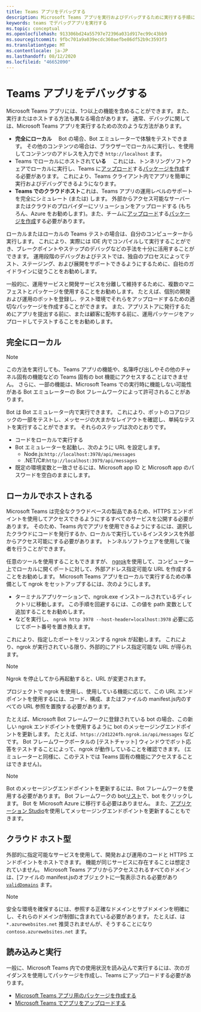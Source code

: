 ```yaml
---
title: Teams アプリをデバッグする
description: Microsoft Teams アプリを実行およびデバッグするために実行する手順について説明します。
keywords: teams でデバッグアプリを実行する
ms.topic: conceptual
ms.openlocfilehash: 913306bd24a55797e72396a031d917ec99c43bb9
ms.sourcegitcommit: 9fbc701a9a039ecdc360aefbe86df52b9c3593f3
ms.translationtype: MT
ms.contentlocale: ja-JP
ms.lasthandoff: 08/12/2020
ms.locfileid: "46652090"
---
```

# <a name="debugging-your-teams-app"></a>Teams アプリをデバッグする

Microsoft Teams アプリには、1つ以上の機能を含めることができます。また、実行またはホストする方法も異なる場合があります。 通常、デバッグに関しては、Microsoft Teams アプリを実行するための次のような方法があります。

* **完全にローカル** &emsp;Bot の場合、Bot エミュレーターで体験をテストできます。 その他のコンテンツの場合は、ブラウザーでローカルに実行し、を使用してコンテンツのアドレスを入力でき `http://localhost` ます。
* Teams でローカルにホストされて**いる** &emsp;これには、トンネリングソフトウェアでローカルに実行し、Teams に[アップロード](~/concepts/deploy-and-publish/apps-upload.md)する[パッケージを作成](~/concepts/build-and-test/apps-package.md)する必要があります。 これにより、Teams クライアント内でアプリを簡単に実行およびデバッグできるようになります。
* **Teams でのクラウドホスト**これは、Teams アプリの運用レベルのサポートを完全にシミュレート (または) します。 外部からアクセス可能なサーバーまたはクラウドのプロバイダーにソリューションをアップロードする (もちろん、Azure をお勧めします)。また、チームに[アップロード](~/concepts/deploy-and-publish/apps-upload.md)する[パッケージを作成](~/concepts/build-and-test/apps-package.md)する必要があります。

ローカルまたはローカルの Teams テストの場合は、自分のコンピューターから実行します。 これにより、実際には IDE 内でコンパイルして実行することができ、ブレークポイントやステップのデバッグなどの手法を十分に活用することができます。 運用段階のデバッグおよびテストでは、独自のプロセスによってテスト、ステージング、および展開をサポートできるようにするために、自社のガイドラインに従うことをお勧めします。

一般的に、運用サービスと開発サービスを分離して維持するために、複数のマニフェストとパッケージを使用することをお勧めします。 たとえば、個別の開発および運用のボットを登録し、テスト環境でそれらをアップロードするための適切なパッケージを作成することができます。 また、アプリストアに発行するためにアプリを提出する前に、または顧客に配布する前に、運用パッケージをアップロードしてテストすることをお勧めします。

## <a name="purely-local"></a>完全にローカル

> [!NOTE]
> この方法を実行しても、Teams アプリの機能や、名簿呼び出しやその他のチャネル固有の機能などの Teams 固有の bot 機能にアクセスすることはできません。 さらに、一部の機能は、Microsoft Teams での実行時に機能しない可能性がある Bot エミュレーターの Bot フレームワークによって許可されることがあります。

Bot は Bot エミュレーター内で実行できます。 これにより、ボットのコアロジックの一部をテストし、メッセージの大まかなレイアウトを確認し、単純なテストを実行することができます。 それらのステップは次のとおりです。

* コードをローカルで実行する
* Bot エミュレーターを起動し、次のように URL を設定します。
  * Node.js:`http://localhost:3978/api/messages`
  * .NET/C#:`http://localhost:3979/api/messages`
* 既定の環境変数と一致させるには、Microsoft app ID と Microsoft app のパスワードを空白のままにします。

## <a name="locally-hosted"></a>ローカルでホストされる

Microsoft Teams は完全なクラウドベースの製品であるため、HTTPS エンドポイントを使用してアクセスできるようにするすべてのサービスを公開する必要があります。 そのため、Teams 内でアプリを使用できるようにするには、選択したクラウドにコードを発行するか、ローカルで実行しているインスタンスを外部からアクセス可能にする必要があります。 トンネルソフトウェアを使用して後者を行うことができます。

任意のツールを使用することもできますが、 [ngrok](https://ngrok.com/download)を使用して、コンピューター上でローカルに開くポートに対して、外部アドレス指定可能な URL を作成することをお勧めします。 Microsoft Teams アプリをローカルで実行するための準備として ngrok をセットアップするには、次のようにします。

* ターミナルアプリケーションで、ngrok.exe インストールされているディレクトリに移動します。 この手順を回避するには、この値を path 変数として追加することをお勧めします。
* などを実行し、 `ngrok http 3978 --host-header=localhost:3978` 必要に応じてポート番号を置き換えます。

これにより、指定したポートをリッスンする ngrok が起動します。 これにより、ngrok が実行されている限り、外部的にアドレス指定可能な URL が得られます。

> [!NOTE]
> Ngrok を停止してから再起動すると、URL が変更されます。

プロジェクトで ngrok を使用し、使用している機能に応じて、この URL エンドポイントを使用するには、コード、構成、またはファイルの manifest.js内のすべての URL 参照を置換する必要があります。

たとえば、Microsoft Bot フレームワークに登録されている bot の場合、この新しい ngrok エンドポイントを使用するように bot のメッセージングエンドポイントを更新します。 たとえば、`https://2d1224fb.ngrok.io/api/messages` などです。 Bot フレームワークポータルの [テストチャット] ウィンドウでボット応答をテストすることによって、ngrok が動作していることを確認できます。 (エミュレーターと同様に、このテストでは Teams 固有の機能にアクセスすることはできません)。

> [!NOTE]
> Bot のメッセージングエンドポイントを更新するには、Bot フレームワークを使用する必要があります。 Bot フレームワークの bot[リスト](https://dev.botframework.com/bots)で、bot をクリックします。 Bot を Microsoft Azure に移行する必要はありません。 また、[アプリケーション Studio](~/concepts/build-and-test/app-studio-overview.md)を使用してメッセージングエンドポイントを更新することもできます。

## <a name="cloud-hosted"></a>クラウド ホスト型

外部的に指定可能なサービスを使用して、開発および運用のコードと HTTPS エンドポイントをホストできます。 機能が同じサービスに存在することは想定されていません。 Microsoft Teams アプリからアクセスされるすべてのドメインは、[ファイルの manifest.jsのオブジェクトに一覧表示される必要があり [`validDomains`](~/resources/schema/manifest-schema.md#validdomains) ます。

> [!NOTE]
> 安全な環境を確保するには、参照する正確なドメインとサブドメインを明確にし、それらのドメインが制御に含まれている必要があります。 たとえば、は `*.azurewebsites.net` 推奨されませんが、そうすることになり `contoso.azurewebsites.net` ます。

## <a name="loading-and-running"></a>読み込みと実行

一般に、Microsoft Teams 内での使用状況を読み込んで実行するには、次のガイダンスを使用してパッケージを作成し、Teams にアップロードする必要があります。

* [Microsoft Teams アプリ用のパッケージを作成する](~/concepts/build-and-test/apps-package.md)
* [Microsoft Teams でアプリをアップロードする](~/concepts/deploy-and-publish/apps-upload.md)
